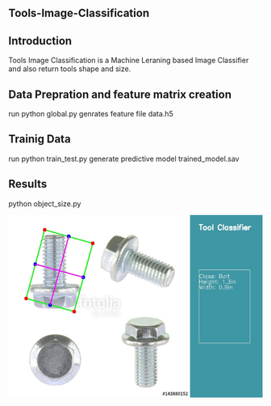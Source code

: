 ## Tools-Image-Classification

## Introduction
Tools Image Classification is a Machine Leraning based Image Classifier and also return tools shape and size.

## Data Prepration and feature matrix creation
run python global.py
genrates feature file data.h5
## Trainig Data
run python train_test.py
generate predictive model trained_model.sav

## Results
python object_size.py

[![Watch the video](https://github.com/Vprashant/Tools-Image-Classification/blob/master/Img_3.jpg)](https://github.com/Vprashant/Tools-Image-Classification/blob/master/out.mp4)
